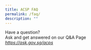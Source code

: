 ```yaml
---
title: ACSP FAQ
permalink: /faq/
description: ""
---
```

Have a question?  
Ask and get answered on our Q&A Page  
_https://ask.gov.sg/acps_